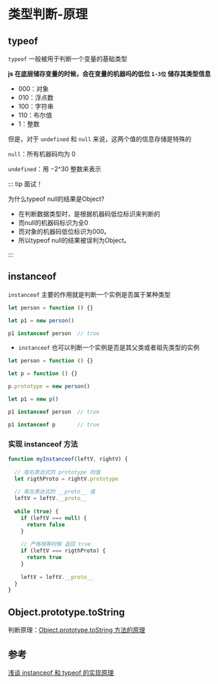 # 类型判断-原理

## typeof

`typeof` 一般被用于判断一个变量的基础类型

**js 在底层储存变量的时候，会在变量的机器吗的低位 `1-3位` 储存其类型信息**

- 000：对象
- 010：浮点数
- 100：字符串
- 110：布尔值
- 1：整数

但是，对于 `undefined` 和 `null` 来说，这两个值的信息存储是特殊的

`null`：所有机器码均为 0 

`undefined`：用 −2^30 整数来表示


::: tip 面试！

为什么typeof null的结果是Object?

- 在判断数据类型时，是根据机器码低位标识来判断的
- 而null的机器码标识为全0
- 而对象的机器码低位标识为000。
- 所以typeof null的结果被误判为Object。

:::





## instanceof

`instanceof` 主要的作用就是判断一个实例是否属于某种类型

```javascript
let person = function () {}

let p1 = new person()

p1 instanceof person  // true
```


- `instanceof` 也可以判断一个实例是否是其父类或者祖先类型的实例

```javascript
let person = function () {}

let p = function () {}

p.prototype = new person()

let p1 = new p()

p1 instanceof person  // true

p1 instanceof p       // true

```


### 实现 instanceof 方法

```javascript
function myInstanceof(leftV, rightV) {
  
  // 取右表达式的 prototype 的值
  let rigthProto = rightV.prototype
  
  // 取左表达式的 __proto__ 值
  leftV = leftV.__proto__
  
  while (true) {
    if (leftV === null) {
      return false
    }
    
    // 严格相等时候 返回 true
    if (leftV === rigthProto) {
      return true
    }
    
    leftV = leftV.__proto__
  }
}
```

##  Object.prototype.toString

判断原理：[Object.prototype.toString 方法的原理](https://juejin.cn/post/6972878737582850062#heading-29)

## 参考

[浅谈 instanceof 和 typeof 的实现原理](https://juejin.cn/post/6844903613584654344)

